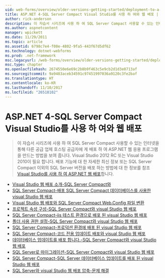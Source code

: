 ```yaml
---
uid: web-forms/overview/older-versions-getting-started/deployment-to-a-hosting-provider/index
title: ASP.NET 4-SQL Server Compact Visual Studio를 사용 하 여와 웹 배포 | Microsoft Docs
author: rick-anderson
description: 이 자습서 시리즈에 사용 하 여 SQL Server Compact 사용할 수 있는 인터넷을 통해 다른 공급 업체 h에 배포 하 여 ASP.NET 웹 응용 프로그램을 만드는 방법을 보여 줍니다 중...
ms.author: aspnetcontent
manager: wpickett
ms.date: 11/29/2011
ms.topic: article
ms.assetid: 6798c7e4-f08e-4802-9fa5-443f67d5df62
ms.technology: dotnet-webforms
ms.prod: .net-framework
msc.legacyurl: /web-forms/overview/older-versions-getting-started/deployment-to-a-hosting-provider
msc.type: chapter
ms.openlocfilehash: 2674550e6e69c2b8b9f463c5e9cb2d1d3e0713af
ms.sourcegitcommit: 9a9483aceb34591c97451997036a9120c3fe2baf
ms.translationtype: HT
ms.contentlocale: ko-KR
ms.lasthandoff: 11/10/2017
ms.locfileid: "26518102"
---
```

<a name="aspnet-4---web-deployment-with-sql-server-compact-using-visual-studio"></a>ASP.NET 4-SQL Server Compact Visual Studio를 사용 하 여와 웹 배포
====================
> 이 자습서 시리즈에 사용 하 여 SQL Server Compact 사용할 수 있는 인터넷을 통해 다른 공급 업체 호스팅 공급자에 게 배포 하 여 ASP.NET 웹 응용 프로그램을 만드는 방법을 보여 줍니다. Visual Studio 2012 RC 또는 Visual Studio 2010이 필요 합니다. 배포 기능에 대 한 자세한 최신 정보 또는 SQL Server Compact 이외의 SQL Server 버전을 배포 하는 방법에 대 한 정보를 참조 [Visual Studio를 사용 하 여 ASP.NET 웹 배포](../../deployment/visual-studio-web-deployment/introduction.md)합니다.


- [Visual Studio 웹 배포 소개-SQL Server Compact와](deployment-to-a-hosting-provider-introduction-1-of-12.md)
- [SQL Server Compact-배포 SQL Server Compact 데이터베이스를 사용한 visual Studio 웹 배포](deployment-to-a-hosting-provider-deploying-sql-server-compact-databases-2-of-12.md)
- [Visual Studio 웹 배포와 SQL Server Compact Web.Config 파일 변환](deployment-to-a-hosting-provider-web-config-file-transformations-3-of-12.md)
- [프로젝트 속성 구성-SQL Server Compact와 visual Studio 웹 배포](deployment-to-a-hosting-provider-configuring-project-properties-4-of-12.md)
- [SQL Server Compact-iis 테스트 환경으로 배포 된 visual Studio 웹 배포](deployment-to-a-hosting-provider-deploying-to-iis-as-a-test-environment-5-of-12.md)
- [폴더 사용 권한 설정-SQL Server Compact와 visual Studio 웹 배포](deployment-to-a-hosting-provider-setting-folder-permissions-6-of-12.md)
- [SQL Server Compact-프로덕션 환경에 배포 된 visual Studio 웹 배포](deployment-to-a-hosting-provider-deploying-to-the-production-environment-7-of-12.md)
- [SQL Server Compact-코드 전용 업데이트 배포와 visual Studio 웹 배포](deployment-to-a-hosting-provider-deploying-a-code-only-update-8-of-12.md)
- [데이터베이스 업데이트를 배포 합니다.-SQL Server Compact와 visual Studio 웹 배포](deployment-to-a-hosting-provider-deploying-a-database-update-9-of-12.md)
- [SQL Server로 마이그레이션-SQL Server Compact와 visual Studio 웹 배포](deployment-to-a-hosting-provider-migrating-to-sql-server-10-of-12.md)
- [SQL Server Compact-SQL Server 데이터베이스 업데이트를 배포 된 visual Studio 웹 배포](deployment-to-a-hosting-provider-deploying-a-sql-server-database-update-11-of-12.md)
- [SQL Server와 visual Studio 웹 배포 압축-문제 해결](deployment-to-a-hosting-provider-creating-and-installing-deployment-packages-12-of-12.md)
